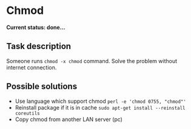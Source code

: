 # Chmod

**Current status: done...**

## Task description

Someone runs `chmod -x chmod` command. Solve the problem without internet connection.

## Possible solutions

- Use language which support chmod `perl -e 'chmod 0755, "chmod"'`
- Reinstall package if it is in cache `sudo apt-get install --reinstall coreutils`
- Copy chmod from another LAN server (pc)
